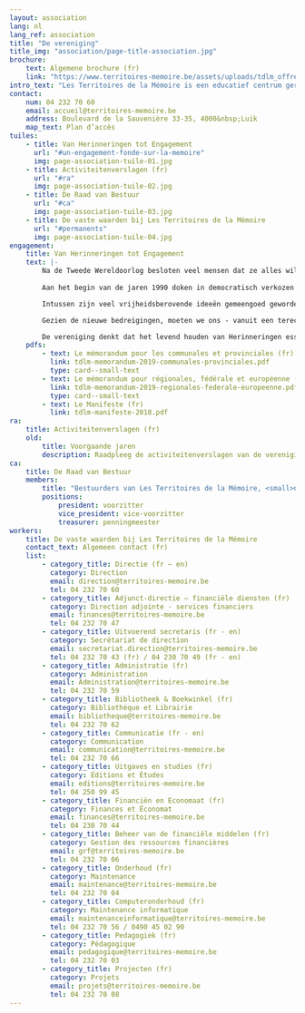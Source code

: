 ```yaml
---
layout: association
lang: nl
lang_ref: association
title: "De vereniging"
title_img: "association/page-title-association.jpg"
brochure:
    text: Algemene brochure (fr)
    link: "https://www.territoires-memoire.be/assets/uploads/tdlm_offreterritoires_brochuregenerale.pdf"
intro_text: "Les Territoires de la Mémoire is een educatief centrum gericht op verzet en burgerschap dat werd opgericht door voormalige politieke gevangenen die de nazi-kampen hadden overleefd. De vereniging wil kinderen, jongeren en volwassenen over het verleden vertellen. Ze heeft diverse initiatieven uitgewerkt om het verleden door te geven, het respect voor anderen aan te leren en iedereen ertoe aan te zetten om mee te bouwen aan een democratische maatschappij die de fundamentele vrijheden garandeert en respecteert."
contact:
    num: 04 232 70 60
    email: accueil@territoires-memoire.be
    address: Boulevard de la Sauvenière 33-35, 4000&nbsp;Luik
    map_text: Plan d’accès
tuiles:
    - title: Van Herinneringen tot Engagement
      url: "#un-engagement-fonde-sur-la-memoire"
      img: page-association-tuile-01.jpg
    - title: Activiteitenverslagen (fr)
      url: "#ra"
      img: page-association-tuile-02.jpg
    - title: De Raad van Bestuur
      url: "#ca"
      img: page-association-tuile-03.jpg
    - title: De vaste waarden bij Les Territoires de la Mémoire
      url: "#permanents"
      img: page-association-tuile-04.jpg
engagement:
    title: Van Herinneringen tot Engagement
    text: |-
        Na de Tweede Wereldoorlog besloten veel mensen dat ze alles wilden doen om te voorkomen dat de verschrikking van gewapende conflicten, massamoorden en naziconcentratie- en vernietigingskampen zich ooit nog zou herhalen.
        
        Aan het begin van de jaren 1990 doken in democratisch verkozen parlementen in het noorden en het zuiden van het land opnieuw extreemrechtse partijen en bewegingen op.

        Intussen zijn veel vrijheidsberovende ideeën gemeengoed geworden. Sommigen verklaren zelfs ongegeneerd dat de gebeurtenissen van toen nooit hebben plaatsgevonden. Wat zullen we doen wanneer ook de stemmen van de laatste getuigen wegsterven?

        Gezien de nieuwe bedreigingen, moeten we ons - vanuit een terechte verontwaardiging - dringend en dag na dag engageren.

        De vereniging denkt dat het levend houden van Herinneringen essentieel is om te voorkomen dat fouten uit het verleden worden herhaald, om de wereld rondom ons te begrijpen en te interpreteren, en om mee te bouwen aan een meer solidaire samenleving die de mens centraal stelt.
    pdfs:
        - text: Le mémorandum pour les communales et provinciales (fr)
          link: tdlm-memorandum-2019-communales-provinciales.pdf
          type: card--small-text
        - text: Le mémorandum pour régionales, fédérale et européenne (fr)
          link: tdlm-memorandum-2019-regionales-federale-europeenne.pdf
          type: card--small-text
        - text: Le Manifeste (fr) 
          link: tdlm-manifeste-2018.pdf
ra:
    title: Activiteitenverslagen (fr)
    old:
        title: Voorgaande jaren
        description: Raadpleeg de activiteitenverslagen van de vereniging
ca:
    title: De Raad van Bestuur
    members:
        title: "Bestuurders van Les Territoires de la Mémoire, <small>na de Algemene Vergadering van 2 september 2020</small>"
        positions:
            president: voorzitter
            vice_president: vice-voorzitter
            treasurer: penningmeester
workers:
    title: De vaste waarden bij Les Territoires de la Mémoire
    contact_text: Algemeen contact (fr)
    list:
        - category_title: Directie (fr – en)
          category: Direction
          email: direction@territoires-memoire.be
          tel: 04 232 70 60
        - category_title: Adjunct-directie – financiële diensten (fr)
          category: Direction adjointe - services financiers
          email: finances@territoires-memoire.be
          tel: 04 232 70 47
        - category_title: Uitvoerend secretaris (fr - en)
          category: Secrétariat de direction
          email: secretariat.direction@territoires-memoire.be
          tel: 04 232 70 43 (fr) / 04 230 70 49 (fr - en)
        - category_title: Administratie (fr)
          category: Administration
          email: Administration@territoires-memoire.be
          tel: 04 232 70 59
        - category_title: Bibliotheek & Boekwinkel (fr)
          category: Bibliothèque et Librairie
          email: bibliotheque@territoires-memoire.be
          tel: 04 232 70 62
        - category_title: Communicatie (fr - en)
          category: Communication
          email: communication@territoires-memoire.be
          tel: 04 232 70 66
        - category_title: Uitgaves en studies (fr)
          category: Éditions et Études
          email: editions@territoires-memoire.be
          tel: 04 250 99 45
        - category_title: Financiën en Economaat (fr)
          category: Finances et Économat
          email: finances@territoires-memoire.be
          tel: 04 230 70 44
        - category_title: Beheer van de financiële middelen (fr)
          category: Gestion des ressources financières
          email: grf@territoires-memoire.be
          tel: 04 232 70 06
        - category_title: Onderhoud (fr)
          category: Maintenance
          email: maintenance@territoires-memoire.be
          tel: 04 232 70 04
        - category_title: Computeronderhoud (fr)
          category: Maintenance informatique
          email: maintenanceinformatique@territoires-memoire.be
          tel: 04 232 70 56 / 0490 45 02 90
        - category_title: Pedagogiek (fr)
          category: Pédagogique
          email: pedagogique@territoires-memoire.be
          tel: 04 232 70 03
        - category_title: Projecten (fr)
          category: Projets
          email: projets@territoires-memoire.be
          tel: 04 232 70 08
---
```

